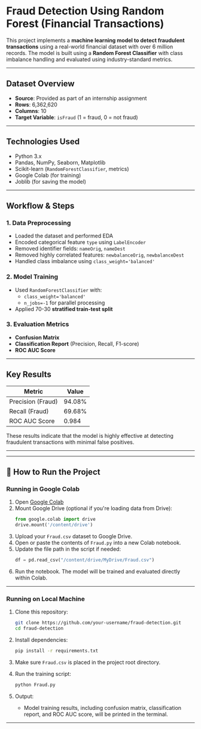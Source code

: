 #  Fraud Detection Using Random Forest (Financial Transactions)

This project implements a **machine learning model to detect fraudulent transactions** using a real-world financial dataset with over 6 million records. The model is built using a **Random Forest Classifier** with class imbalance handling and evaluated using industry-standard metrics.

---

##  Dataset Overview

- **Source**: Provided as part of an internship assignment
- **Rows**: 6,362,620
- **Columns**: 10
- **Target Variable**: `isFraud` (1 = fraud, 0 = not fraud)

---

##  Technologies Used

- Python 3.x
- Pandas, NumPy, Seaborn, Matplotlib
- Scikit-learn (`RandomForestClassifier`, metrics)
- Google Colab (for training)
- Joblib (for saving the model)

---

##  Workflow & Steps

### 1.  Data Preprocessing
- Loaded the dataset and performed EDA
- Encoded categorical feature `type` using `LabelEncoder`
- Removed identifier fields: `nameOrig`, `nameDest`
- Removed highly correlated features: `newbalanceOrig`, `newbalanceDest`
- Handled class imbalance using `class_weight='balanced'`

### 2.  Model Training
- Used `RandomForestClassifier` with:
  - `class_weight='balanced'`
  - `n_jobs=-1` for parallel processing
- Applied 70-30 **stratified train-test split**

### 3.  Evaluation Metrics
- **Confusion Matrix**
- **Classification Report** (Precision, Recall, F1-score)
- **ROC AUC Score**

---

##  Key Results

| Metric              | Value        |
|---------------------|--------------|
| Precision (Fraud)   | 94.08%       |
| Recall (Fraud)      | 69.68%       |
| ROC AUC Score       | 0.984        |

These results indicate that the model is highly effective at detecting fraudulent transactions with minimal false positives.

---


---

## 🚀 How to Run the Project

### Running in Google Colab

1. Open [Google Colab](https://colab.research.google.com)
2. Mount Google Drive (optional if you're loading data from Drive):
   ```python
   from google.colab import drive
   drive.mount('/content/drive')
   ```
3. Upload your `Fraud.csv` dataset to Google Drive.
4. Open or paste the contents of `Fraud.py` into a new Colab notebook.
5. Update the file path in the script if needed:
   ```python
   df = pd.read_csv("/content/drive/MyDrive/Fraud.csv")
   ```
6. Run the notebook. The model will be trained and evaluated directly within Colab.

---

###  Running on Local Machine

1. Clone this repository:
   ```bash
   git clone https://github.com/your-username/fraud-detection.git
   cd fraud-detection
   ```

2. Install dependencies:
   ```bash
   pip install -r requirements.txt
   ```

3. Make sure `Fraud.csv` is placed in the project root directory.

4. Run the training script:
   ```bash
   python Fraud.py
   ```

5. Output:
   - Model training results, including confusion matrix, classification report, and ROC AUC score, will be printed in the terminal.

---


